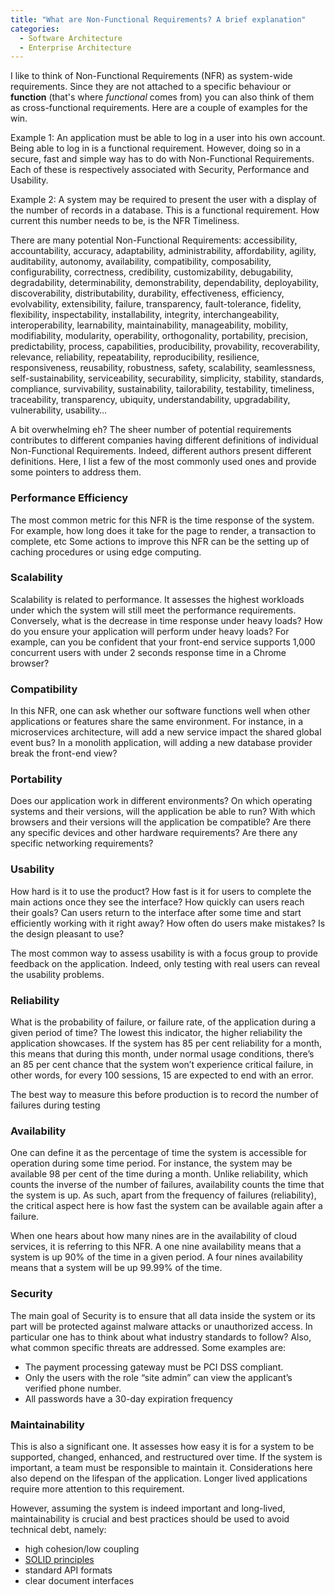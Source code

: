 ```yaml
---
title: "What are Non-Functional Requirements? A brief explanation"
categories:
  - Software Architecture
  - Enterprise Architecture
---
```

I like to think of Non-Functional Requirements (NFR) as system-wide requirements. Since they are not attached to a specific behaviour or **function** (that's where *functional* comes from) you can also think of them as cross-functional requirements. Here are a couple of examples for the win.

Example 1: An application must be able to log in a user into his own account. Being able to log in is a functional requirement. However, doing so in a secure, fast and simple way has to do with Non-Functional Requirements. Each of these is respectively associated with Security, Performance and Usability.  

Example 2: A system may be required to present the user with a display of the number of records in a database. This is a functional requirement. How current this number needs to be, is the NFR Timeliness.

There are many potential Non-Functional Requirements: accessibility, accountability, accuracy, adaptability, administrability, affordability, agility, auditability, autonomy, availability, compatibility, composability, configurability, correctness, credibility, customizability, debugability, degradability, determinability, demonstrability, dependability, deployability, discoverability, distributability, durability, effectiveness, efficiency, evolvability, extensibility, failure, transparency, fault-tolerance, fidelity, flexibility, inspectability, installability, integrity, interchangeability, interoperability, learnability, maintainability, manageability, mobility, modifiability, modularity, operability, orthogonality, portability, precision, predictability, process, capabilities, producibility, provability, recoverability, relevance, reliability, repeatability, reproducibility, resilience, responsiveness, reusability, robustness, safety, scalability, seamlessness, self-sustainability, serviceability, securability, simplicity, stability, standards, compliance, survivability, sustainability, tailorability, testability, timeliness, traceability, transparency, ubiquity, understandability, upgradability, vulnerability, usability…

A bit overwhelming eh? The sheer number of potential requirements contributes to different companies having different definitions of individual Non-Functional Requirements. Indeed, different authors present different definitions. Here, I list a few of the most commonly used ones and provide some pointers to address them.

### Performance Efficiency
The most common metric for this NFR is the time response of the system. For example, how long does it take for the page to render, a transaction to complete, etc
Some actions to improve this NFR can be the setting up of caching procedures or using edge computing.

### Scalability
Scalability is related to performance. It assesses the highest workloads under which the system will still meet the performance requirements. Conversely, what is the decrease in time response under heavy loads?
How do you ensure your application will perform under heavy loads? 
For example, can you be confident that your front-end service supports 1,000 concurrent users with under 2 seconds response time in a Chrome browser?

### Compatibility 
In this NFR, one can ask whether our software functions well when other applications or features share the same environment. For instance, in a microservices architecture, will add a new service impact the shared global event bus? In a monolith application, will adding a new database provider break the front-end view?

### Portability
Does our application work in different environments? On which operating systems and their versions, will the application be able to run? With which browsers and their versions will the application be compatible? Are there any specific devices and other hardware requirements? Are there any specific networking requirements?

### Usability
How hard is it to use the product? How fast is it for users to complete the main actions once they see the interface? How quickly can users reach their goals? Can users return to the interface after some time and start efficiently working with it right away? How often do users make mistakes? Is the design pleasant to use?

The most common way to assess usability is with a focus group to provide feedback on the application. Indeed, only testing with real users can reveal the usability problems.

### Reliability
What is the probability of failure, or failure rate, of the application during a given period of time? The lowest this indicator, the higher reliability the application showcases. If the system has 85 per cent reliability for a month, this means that during this month, under normal usage conditions, there’s an 85 per cent chance that the system won’t experience critical failure, in other words, for every 100 sessions, 15 are expected to end with an error.

The best way to measure this before production is to record the number of failures during testing

### Availability
One can define it as the percentage of time the system is accessible for operation during some time period. For instance, the system may be available 98 per cent of the time during a month. Unlike reliability, which counts the inverse of the number of failures, availability counts the time that the system is up. As such, apart from the frequency of failures (reliability), the critical aspect here is how fast the system can be available again after a failure.

When one hears about how many nines are in the availability of cloud services, it is referring to this NFR. A one nine availability means that a system is up 90% of the time in a given period. A four nines availability means that a system will be up 99.99% of the time.

### Security
The main goal of Security is to ensure that all data inside the system or its part will be protected against malware attacks or unauthorized access. In particular one has to think about what industry standards to follow? Also, what common specific threats are addressed.
Some examples are:
  - The payment processing gateway must be PCI DSS compliant.
  - Only the users with the role “site admin” can view the applicant’s verified phone number.
  - All passwords have a 30-day expiration frequency

### Maintainability
This is also a significant one. It assesses how easy it is for a system to be supported, changed, enhanced, and restructured over time. If the system is important, a team must be responsible to maintain it. Considerations here also depend on the lifespan of the application. Longer lived applications require more attention to this requirement.

However, assuming the system is indeed important and long-lived, maintainability is crucial and best practices should be used to avoid technical debt, namely:
  - high cohesion/low coupling
  - [SOLID principles](https://en.wikipedia.org/wiki/SOLID)
  - standard API formats
  - clear document interfaces

